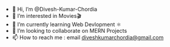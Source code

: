 - 👋 Hi, I’m @Divesh-Kumar-Chordia
- 👀 I’m interested in Movies🎬
- 🌱 I’m currently learning Web Devlopment ⚛
- 💞️ I’m looking to collaborate on MERN Projects
- 📫 How to reach me : email diveshkumarchordia@gmail.com

<!---
Divesh-Kumar-Chordia/Divesh-Kumar-Chordia is a ✨ special ✨ repository because its `README.md` (this file) appears on your GitHub profile.
You can click the Preview link to take a look at your changes.
--->
